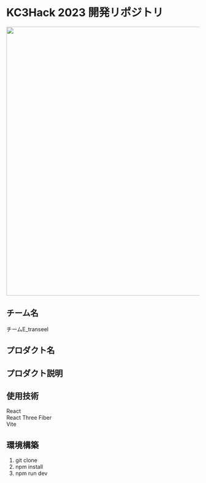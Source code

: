 # KC3Hack 2023 開発リポジトリ

<img src="https://kc3.me/cms/wp-content/uploads/2023/01/top-banner.png" width="700px">

## チーム名

<!-- チームIDとチーム名を入力 -->

チームE_transeel


## プロダクト名

<!-- プロダクト名を入力 -->


## プロダクト説明

<!-- プロダクトの説明を入力 -->


## 使用技術

<!-- 使用技術を入力 -->
React  
React Three Fiber  
Vite  


## 環境構築

1. git clone
2. npm install
3. npm run dev

<!--
markdownの記法はこちらを参照してください！
https://docs.github.com/ja/get-started/writing-on-github/getting-started-with-writing-and-formatting-on-github/basic-writing-and-formatting-syntax
-->
